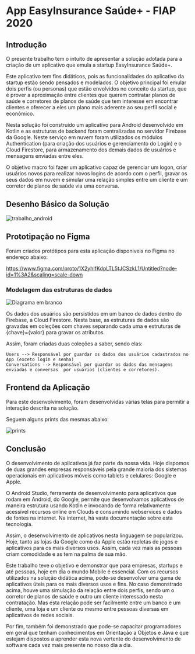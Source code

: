 # App EasyInsurance Saúde+ - FIAP 2020

## Introdução

O presente trabalho tem o intuito de apresentar a solução adotada para a criação de um aplicativo que emula a startup EasyInsurance Saúde+. 

Este aplicativo tem fins didáticos, pois as funcionalidades do aplicativo da startup estão sendo pensados e modelados. O objetivo principal foi emular dois perfis (ou personas) que estão envolvidos no conceito da startup, que é prover a aproximação entre clientes que querem contratar planos de saúde e corretores de planos de saúde que tem interesse em encontrar clientes e oferecer a eles um plano mais aderente ao seu perfil social e econômico.

Nesta solução foi construído um aplicativo para Android desenvolvido em Kotlin e as estruturas de backend foram centralizadas no servidor Firebase da Google. Neste serviço em nuvem foram utilizados os módulos Authentication (para criação dos usuários e gerenciamento do Login) e o Cloud Firestore, para armazenamento dos demais dados de usuários e mensagens enviadas entre eles.

O objetivo macro foi fazer um aplicativo capaz de gerenciar um logon, criar usuários novos para realizar novos logins de acordo com o perfil, gravar os seus dados em nuvem e simular uma relação simples entre um cliente e um corretor de planos de saúde via uma conversa.



## Desenho Básico da Solução

![trabalho_android](https://user-images.githubusercontent.com/67294168/104974261-1aa7a580-59d6-11eb-88cc-2c5def832078.png)

## Prototipação no Figma

Foram criados protótipos para esta aplicação disponiveis no Figma no endereço abaixo: 

https://www.figma.com/proto/1X2yhIfKdpLTL5tJCSzkL1/Untitled?node-id=1%3A2&scaling=scale-down


### Modelagem das estruturas de dados

![Diagrama em branco](https://user-images.githubusercontent.com/67294168/102129921-e23d0680-3e2e-11eb-9839-cf5975dbeba2.png)

Os dados dos usuários são persistidos em um banco de dados dentro do Firebase, a Cloud Firestore. Nesta base, as estruturas de dados são gravadas em coleções com chaves separando cada uma e estruturas de {chave}={valor} para gravar os atributos.

Assim, foram criadas duas coleções a saber, sendo elas: 

    Users --> Responsável por guardar os dados dos usuários cadastrados no App (exceto login e senha)
    Conversations --> Responsável por guardar os dados das mensagens enviadas e conversas  por usuários (clientes e corretores).


## Frontend da Aplicação

  Para este desenvolvimento, foram desenvolvidas várias telas para permitir a interação descrita na solução.
  
  Seguem alguns prints das mesmas abaixo: 
  
  ![prints](https://user-images.githubusercontent.com/67294168/104974472-ed0f2c00-59d6-11eb-9fe7-d7c8eddfd03b.png)

## Conclusão

O desenvolvimento de aplicativos já faz parte da nossa vida. Hoje dispomos de duas grandes empresas responsáveis pela grande maioria dos sistemas operacionais em aplicativos móveis como tablets e celulares: Google e Apple.

O Android Studio, ferramenta de desenvolvimento para aplicativos que rodam em Android, do Google, permite que desenvolvamos aplicativos de maneira estrutura usando Kotlin e invocando de forma relativamente acessível recursos online em Clouds e consumindo webservices e dados de fontes na internet. Na internet, há vasta documentação sobre esta tecnologia.

Assim, o desenvolvimento de aplicativos nesta linguagem se popularizou. Hoje, tanto as lojas da Google como da Apple estão repletas de jogos e aplicativos para os mais diversos usos. Assim, cada vez mais as pessoas criam comodidade e as tem na palma de sua mão.

Este trabalho teve o objetivo e demonstrar que para empresas, startups e até pessoas, hoje em dia o mundo Mobile é essencial. Com os recursos utilizados na solução didática acima, pode-se desenvolver uma gama de aplicativos úteis para os mais diversos usos e fins. No caso demonstrado acima, houve uma simulação da relação entre dois perfis, sendo um o corretor de planos de saúde e outro um cliente interessado nesta contratação. Mas esta relação pode ser facilmente entre um banco e um cliente, uma loja e um cliente ou mesmo entre pessoas diversas em aplicativos de redes sociais.

Por fim, também foi demonstrado que pode-se capacitar programadores em geral que tenham conhecimentos em Orientação a Objetos e Java e que estejam dispostos a aprender esta nova vertente do desenvolvimento de software cada vez mais presente no nosso dia a dia.
